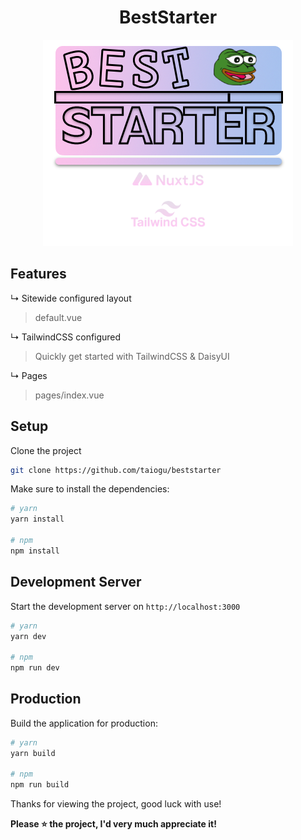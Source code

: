 
<div align="center">
  <h1>BestStarter</h1>
  <img src="https://github.com/TaiOGU/beststarter/blob/main/assets/images/beststarter.png?raw=true" alt="BestStarter Image"/>
</div>

## Features
↳ Sitewide configured layout
> default.vue

↳ TailwindCSS configured
> Quickly get started with TailwindCSS & DaisyUI

↳ Pages
> pages/index.vue

## Setup

Clone the project

```bash
git clone https://github.com/taiogu/beststarter
```

Make sure to install the dependencies:

```bash
# yarn
yarn install

# npm
npm install

```

## Development Server

Start the development server on `http://localhost:3000`

```bash
# yarn
yarn dev

# npm
npm run dev
```

## Production

Build the application for production:

```bash
# yarn
yarn build

# npm
npm run build
```

Thanks for viewing the project, good luck with use!

**Please ⭐ the project, I'd very much appreciate it!**
